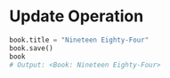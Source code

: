 # Update Operation

```python
book.title = "Nineteen Eighty-Four"
book.save()
book
# Output: <Book: Nineteen Eighty-Four>

